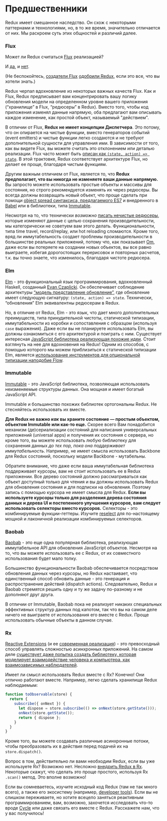 # Предшественники

Redux имеет смешанное наследство. Он схож с некоторыми паттернами и технологиями, но, в то же время, значительно отличается от них. Мы раскроем суть этих общностей и различий далее.

### Flux

Может ли Redux считаться [Flux](https://facebook.github.io/flux/) реализацией?

И [да](https://twitter.com/fisherwebdev/status/616278911886884864), и [нет](https://twitter.com/andrestaltz/status/616270755605708800).

(Не беспокойтесь, [создатели Flux](https://twitter.com/jingc/status/616608251463909376) [одобрили Redux](https://twitter.com/fisherwebdev/status/616286955693682688), если это все, что вы хотели знать.)

Redux черпал вдохновление из некоторых важных качеств Flux. Как и Flux, Redux предписывает вам концентрировать вашу логику обновления модели на определенном уровне вашего приложения (“хранилище” в Flux, “редюсеры” в Redux). Вместо того, чтобы код приложения изменял данные напрямую, оба предлагают вам описывать каждое изменение, как простой объект, называемый "действием".

В отличии от Flux, **Redux не имеет концепции Диспетчера**. Это потому, что он опирается на чистые функции, вместо генераторов событий (event emitters) и чистые функции легко создаются и не требуют дополнительной сущности для управления ими. В зависимости от того, как вы видете Flux, вы можете считать это отклонением или деталью реализации. Flux часто может быть [описан как `(state, action) => state`](https://speakerdeck.com/jmorrell/jsconf-uy-flux-those-who-forget-the-past-dot-dot-dot). В этой трактовке, Redux соответствует архитектуре Flux, но делает ее проще, благодаря чистым функциям.

Другим важным отличием от Flux, является то, что **Redux предполагает, что вы никогда не изменяете ваши данные напрямую.** Вы запросто можете использовать простые объекты и массивы для состояния, но строго рекомендуется изменять их через редюсеры. Вы всегда должны возвращать новый объект, что проще сделать при помощи [object spread синтаксиса, предлагаемого ES7](https://github.com/sebmarkbage/ecmascript-rest-spread) и внедренного в [Babel](http://babeljs.io) или в библиотеки, типа [Immutable](https://facebook.github.io/immutable-js).

Несмотря на то, что технически *возможно* [писать нечистые редюсеры](https://github.com/rackt/redux/issues/328#issuecomment-125035516), которые изменяют данные с целью сохранения производительности, мы категорически не советуем вам этого делать. Функциональности, типа time travel, record/replay, или hot reloading сломаются. Кроме того, вряд ли иммутабельность создает проблемы производительности в большинстве реальных приложений, потому что, как показывает [Om](https://github.com/omcljs/om), даже если вы потеряете на создании новых объектов, вы все равно выиграете, избегая дорогостоящих перерисовок и повторных расчетов, т.к. вы точно знаете, что изменилось, благодаря чистоте редюсера.

### Elm

[Elm](http://elm-lang.org/) - это функциональный язык программирования, вдохновленный Haskell, созданный [Evan Czaplicki](https://twitter.com/czaplic). Он обеспечивает соблюдение архитектуры [“модель представление обновление”](https://github.com/evancz/elm-architecture-tutorial/), где обновление имеет следующую сигнатуру: `(state, action) => state`. Технически, “обновления” Elm эквивалентны редюсерам в Redux.

Но, в отличие от Redux, Elm - это язык, что дает много дополнительных преимуществ, типа принудительной чистоты, статической типизации, иммутабельности из коробки и сопоставления с образцом (используя `case` выражения). Даже если вы не планируете использовать Elm, вы должны ознакомиться с его архитектурой и поиграть с ним. Существует интересная [JavaScript библиотека реализующая похожие идеи](https://github.com/paldepind/noname-functional-frontend-framework). Стоит взглянуть на нее для вдохновения на Redux! Одним из способов, с помощью которого мы можем приблизиться к статической типизации Elm, является [использование инструментов для опциональной типизации наподобие Flow](https://github.com/rackt/redux/issues/290).

### Immutable

[Immutable](https://facebook.github.io/immutable-js) - это JavaScript библиотека, позволяющая использовать неизменяемые структуры данных. Она мощная и имеет богатый JavaScript API.

Immutable и большинство похожих библиотек ортогональны Redux. Не стесняйтесь использовать их вместе.

**Для Redux не важно *как* вы храните состояние — простым объектом, объектом Immutable или как-то еще.** Скорее всего Вам понадобится механизм (де)сериализации состояний для написания универсальных приложений (universal apps) и получения их состояния с сервера, но кроме того, вы можете использовать любую библиотеку для сохранения данных *до тех пор, пока она поддерживает иммутабельность*. Например, не имеет смысла использовать Backbone для Redux состояний, поскольку модели Backbone - мутабельны.

Обратите внимание, что даже если ваша иммутабельная библиотека поддерживает курсоры, вам не стоит использовать ее в Redux приложении. Все дерево состояний должно рассматриваться как объект доступный только для чтения и вы должны использовать Redux для обновления состояния и для подписки на обновления. Поэтому запись с помощью курсора не имеет смысла для Redux. **Если вы используете курсоры только для разделения дерева состояния данных и дерева UI и постепенного улучшения курсоров, вам следует использовать селекторы вместо курсоров.** Селекторы - это комбинируемые функции-геттеры. Изучите [reselect](http://github.com/faassen/reselect) для по-настоящему мощной и лаконичной реализации комбинируемых селекторов.

### Baobab

[Baobab](https://github.com/Yomguithereal/baobab) - это еще одна популярная библиотека, реализующая иммутабельное API для обновления JavaScript объектов. Несмотря на то, что вы можете использовать ее с Redux, от их совместного использования будет мало толку.

Большинство функциональности Baobab обеспечивается посредством обновления данных через курсоры, но Redux настаивает, что единственный способ обновить данные - это генерация и распространение действий (dispatch actions). Следовательно, Redux и Baobab стремятся решить одну и ту же задачу по-разному и не дополняют друг друга.

В отличии от Immutable, Baobab пока не реализует никаких специальных эффективных структур данных под капотом, так что вы на самом деле ничего не выиграете от использования его вместе с Redux. Проще использовать обычные объекты в данном случае.

### Rx

[Reactive Extensions](https://github.com/Reactive-Extensions/RxJS) (и ее [современная реализация](https://github.com/ReactiveX/RxJS)) - это превосходный способ управлять сложностью асинхронных приложений. На самом деле [существует даже попытка создать библиотеку, которая моделирует взаимодействие человека и компьютера, как взаимозависимых наблюдателей](http://cycle.js.org).


Имеет ли смысл использовать Redux вместе с Rx? Конечно! Они отлично работают вместе. Например, легко сделать хранилище Redux наблюдаемым:

```js
function toObservable(store) {
  return {
    subscribe({ onNext }) {
      let dispose = store.subscribe(() => onNext(store.getState()));
      onNext(store.getState());
      return { dispose };
    }
  }
}
```

Кроме того, вы можете создавать различные асинхронные потоки, чтобы преобразовать их в действия перед подачей их на `store.dispatch()`.

Вопрос в том, действительно ли вами необходим Redux, если вы уже используете Rx? Возможно нет. Несложно [внедрить Redux в Rx](https://github.com/jas-chen/rx-redux). Некоторые скажут, что сделать это проще простого, используя Rx `.scan()` метод. Это вполне возможно!

Если вы сомневаетесь, изучите исходный код Redux (там не так много всего), а также его экосистему (например, [developer tools](https://github.com/gaearon/redux-devtools)). Если вы не слишком переживаете, но хотите всецело заняться реактивным программированием, вам, возможно, захочется исследовать что-то вроде [Cycle](http://cycle.js.org) или даже связать его вместе с Redux. Расскажете нам, что у вас получилось!
